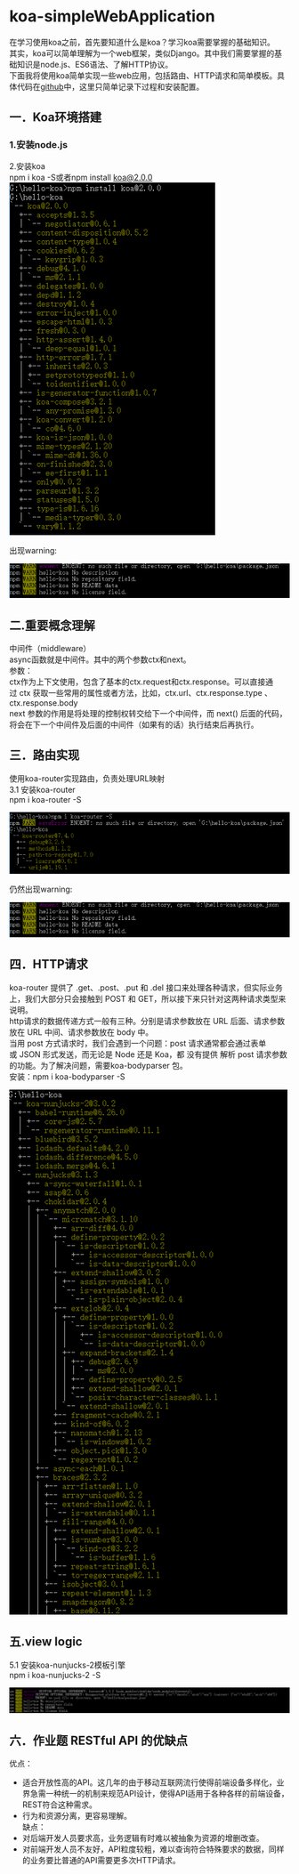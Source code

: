 koa-simpleWebApplication
=
在学习使用koa之前，首先要知道什么是koa？学习koa需要掌握的基础知识。<br>其实，koa可以简单理解为一个web框架，类似Django。其中我们需要掌握的基础知识是node.js、ES6语法、了解HTTP协议。<br>下面我将使用koa简单实现一些web应用，包括路由、HTTP请求和简单模板。具体代码在[github](https://github.com/hanjiacheng/koa-simpleWebApplication)中，这里只简单记录下过程和安装配置。

一．Koa环境搭建
-
### 1.安装node.js<br>

2.安装koa<br>
npm i koa -S或者npm install koa@2.0.0<br>
![image](https://github.com/hanjiacheng/koa-simpleWebApplication/blob/master/image/1.png)

出现warning:<br>

![image](https://github.com/hanjiacheng/koa-simpleWebApplication/blob/master/image/2.png)


二.重要概念理解
-
中间件（middleware）<br>
async函数就是中间件。其中的两个参数ctx和next。<br>
参数：<br>
ctx作为上下文使用，包含了基本的ctx.request和ctx.response。可以直接通过 ctx 获取一些常用的属性或者方法，比如，ctx.url、ctx.response.type 、ctx.response.body<br>
next 参数的作用是将处理的控制权转交给下一个中间件，而 next() 后面的代码，将会在下一个中间件及后面的中间件（如果有的话）执行结束后再执行。

三．路由实现
-
使用koa-router实现路由，负责处理URL映射<br>
3.1 安装koa-router<br>
npm i koa-router -S<br>

![image](https://github.com/hanjiacheng/koa-simpleWebApplication/blob/master/image/3.png)

仍然出现warning:<br>

![image](https://github.com/hanjiacheng/koa-simpleWebApplication/blob/master/image/4.png)

四．HTTP请求
-
koa-router 提供了 .get、.post、.put 和 .del 接口来处理各种请求，但实际业务上，我们大部分只会接触到 POST 和 GET，所以接下来只针对这两种请求类型来说明。<br>
http请求的数据传递方式一般有三种。分别是请求参数放在 URL 后面、请求参数放在 URL 中间、请求参数放在 body 中。<br>
当用 post 方式请求时，我们会遇到一个问题：post 请求通常都会通过表单或 JSON 形式发送，而无论是 Node 还是 Koa，都 没有提供 解析 post 请求参数的功能。为了解决问题，需要koa-bodyparser 包。<br>
安装：npm i koa-bodyparser -S<br>

![image](https://github.com/hanjiacheng/koa-simpleWebApplication/blob/master/image/5.png)


五.view logic
-
5.1 安装koa-nunjucks-2模板引擎<br>
npm i koa-nunjucks-2 -S<br>

![image](https://github.com/hanjiacheng/koa-simpleWebApplication/blob/master/image/6.png)



六．作业题 RESTful API 的优缺点<br>
-
优点：<br>
* 适合开放性高的API。这几年的由于移动互联网流行使得前端设备多样化，业界急需一种统一的机制来规范API设计，使得API适用于各种各样的前端设备，REST符合这种需求。<br>
* 行为和资源分离，更容易理解。<br>
缺点：<br>
* 对后端开发人员要求高，业务逻辑有时难以被抽象为资源的增删改查。<br>
* 对前端开发人员不友好，API粒度较粗，难以查询符合特殊要求的数据，同样的业务要比普通的API需要更多次HTTP请求。<br>
